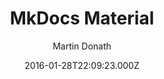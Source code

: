 ---
title: MkDocs Material
github: https://github.com/squidfunk/mkdocs-material
demo: https://squidfunk.github.io/mkdocs-material/
author: Martin Donath
ssg:
  - MkDocs
cms:
  - Markdown
date: 2016-01-28T22:09:23.000Z
description: A Material Design theme for MkDocs
draft: false
publish_date: '2016-01-28T22:09:23Z'
update_date: '2022-08-15T14:25:37Z'
github_star: 10766
github_fork: 2427
---